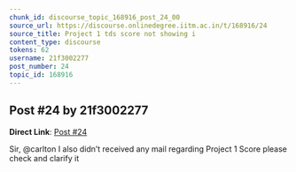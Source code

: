 ```yaml
---
chunk_id: discourse_topic_168916_post_24_00
source_url: https://discourse.onlinedegree.iitm.ac.in/t/168916/24
source_title: Project 1 tds score not showing i
content_type: discourse
tokens: 62
username: 21f3002277
post_number: 24
topic_id: 168916
---
```


## Post #24 by 21f3002277

**Direct Link**: [Post #24](https://discourse.onlinedegree.iitm.ac.in/t/168916/24)

Sir, @carlton I also didn’t received any mail regarding Project 1 Score please check and clarify it
